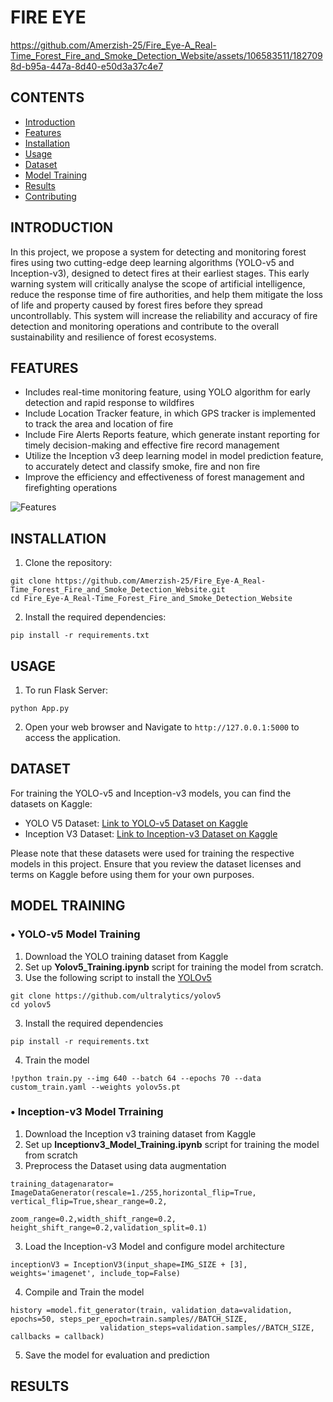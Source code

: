 # FIRE EYE 

https://github.com/Amerzish-25/Fire_Eye-A_Real-Time_Forest_Fire_and_Smoke_Detection_Website/assets/106583511/1827098d-b95a-447a-8d40-e50d3a37c4e7

## CONTENTS
- [Introduction](#introduction)
- [Features](#features)
- [Installation](#installation)
- [Usage](#usage)
- [Dataset](#dataset)
- [Model Training](#model-training)
- [Results](#results)
- [Contributing](#contributing)

## INTRODUCTION
In this project, we propose a system for detecting and monitoring forest fires using two cutting-edge deep learning algorithms (YOLO-v5 and Inception-v3), designed to detect fires at their earliest stages. This early warning system will critically analyse the scope of artificial intelligence, reduce the response time of fire authorities, and help them mitigate the loss of life and property caused by forest fires before they spread uncontrollably. This system will increase the reliability and accuracy of fire detection and monitoring operations and contribute to the overall sustainability and resilience of forest ecosystems.
 
## FEATURES
- Includes real-time monitoring feature, using YOLO algorithm for early detection and rapid response to wildfires
- Include Location Tracker feature, in which GPS tracker is implemented to track the area and location of fire
- Include Fire Alerts Reports feature, which generate instant reporting for timely decision-making and effective fire record management
- Utilize the Inception v3 deep learning model in model prediction feature, to accurately detect and classify smoke, fire and non fire
- Improve the efficiency and effectiveness of forest management and firefighting operations

![Features](https://github.com/Amerzish-25/Fire_Eye-A_Real-Time_Forest_Fire_and_Smoke_Detection_Website/assets/106583511/f2a81553-b055-40a5-a900-8e91ed30d707)

## INSTALLATION 
1. Clone the repository:
```
git clone https://github.com/Amerzish-25/Fire_Eye-A_Real-Time_Forest_Fire_and_Smoke_Detection_Website.git
cd Fire_Eye-A_Real-Time_Forest_Fire_and_Smoke_Detection_Website
```
2. Install the required dependencies:
```
pip install -r requirements.txt
```
## USAGE 
1. To run Flask Server:
```
python App.py
```
2. Open your web browser and Navigate to `http://127.0.0.1:5000` to access the application.

## DATASET
For training the YOLO-v5 and Inception-v3 models, you can find the datasets on Kaggle:

- YOLO V5 Dataset: [Link to YOLO-v5 Dataset on Kaggle](https://www.kaggle.com/datasets/amerzishminha/fire-eye)
- Inception V3 Dataset: [Link to Inception-v3 Dataset on Kaggle](https://www.kaggle.com/datasets/amerzishminha/forest-fire-smoke-and-non-fire-image-dataset)

Please note that these datasets were used for training the respective models in this project. Ensure that you review the dataset licenses and terms on Kaggle before using them for your own purposes.

## MODEL TRAINING
### • YOLO-v5 Model Training
1. Download the YOLO training dataset from Kaggle
2. Set up **Yolov5_Training.ipynb** script for training the model from scratch. 
3. Use the following script to install the [YOLOv5](https://github.com/ultralytics/yolov5)
```
git clone https://github.com/ultralytics/yolov5  
cd yolov5
```
3. Install the required dependencies
```
pip install -r requirements.txt
```
4. Train the model
```
!python train.py --img 640 --batch 64 --epochs 70 --data custom_train.yaml --weights yolov5s.pt 
```
### • Inception-v3 Model Trraining
1. Download the Inception v3 training dataset from Kaggle
2. Set up **Inceptionv3_Model_Training.ipynb** script for training the model from scratch
3. Preprocess the Dataset using data augmentation
```
training_datagenarator= ImageDataGenerator(rescale=1./255,horizontal_flip=True, vertical_flip=True,shear_range=0.2,
                                           zoom_range=0.2,width_shift_range=0.2, height_shift_range=0.2,validation_split=0.1)
```
3. Load the Inception-v3 Model and configure model architecture
```
inceptionV3 = InceptionV3(input_shape=IMG_SIZE + [3], weights='imagenet', include_top=False)
```
4. Compile and Train the model
```
history =model.fit_generator(train, validation_data=validation, epochs=50, steps_per_epoch=train.samples//BATCH_SIZE, 
                    validation_steps=validation.samples//BATCH_SIZE, callbacks = callback)
```
5. Save the model for evaluation and prediction

## RESULTS
